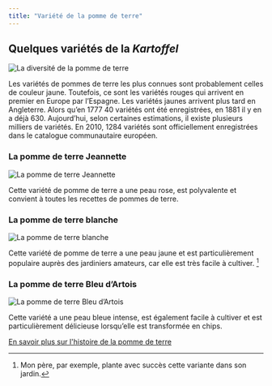 ```yaml
---
title: "Variété de la pomme de terre"
---
```


## **Quelques variétés de la *Kartoffel***

![La diversité de la pomme de terre](/images/Variété.jpg)


Les variétés de pommes de terre les plus connues sont probablement celles de couleur jaune. Toutefois, ce sont les variétés rouges qui arrivent en premier en Europe par l’Espagne. Les variétés jaunes arrivent plus tard en Angleterre. Alors qu’en 1777 40 variétés ont été enregistrées, en 1881 il y en a déjà 630. Aujourd’hui, selon certaines estimations, il existe plusieurs milliers de variétés. En 2010, 1284 variétés sont officiellement enregistrées dans le catalogue communautaire européen.





### **La pomme de terre Jeannette**

![La pomme de terre Jeannette](/images/Jeannette.jpg)

Cette variété de pomme de terre a une peau rose, est polyvalente et convient à toutes les recettes de pommes de terre.





### **La pomme de terre blanche**

![La pomme de terre blanche](/images/Blanche.jpg)

Cette variété de pomme de terre a une peau jaune et est particulièrement populaire auprès des jardiniers amateurs, car elle est très facile à cultiver. [^4]





### **La pomme de terre Bleu d’Artois**

![La pomme de terre Bleu d’Artois](/images/Bleue.jpg)

Cette variété a une peau bleue intense, est également facile à cultiver et est particulièrement délicieuse lorsqu’elle est transformée en chips.

[En savoir plus sur l'histoire de la pomme de terre](https://xlilix2312.github.io/Kartoffel/histoire/)

[^4]: Mon père, par exemple, plante avec succès cette variante dans son jardin.